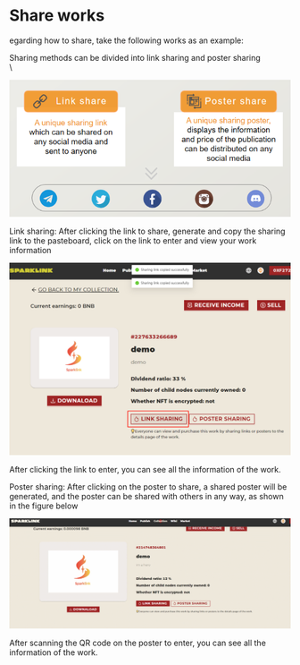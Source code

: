 # Share works

egarding how to share, take the following works as an example:

Sharing methods can be divided into link sharing and poster sharing\
\


![](<../.gitbook/assets/image (7) (1) (1) (1).png>)

Link sharing: After clicking the link to share, generate and copy the sharing link to the pasteboard, click on the link to enter and view your work information

![](<../.gitbook/assets/image (8) (1).png>)

After clicking the link to enter, you can see all the information of the work.

Poster sharing: After clicking on the poster to share, a shared poster will be generated, and the poster can be shared with others in any way, as shown in the figure below

![](../.gitbook/assets/postttt.gif)

After scanning the QR code on the poster to enter, you can see all the information of the work.
